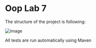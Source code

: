 # Oop Lab 7

The structure of the project is following:

![image](https://user-images.githubusercontent.com/91615650/210889282-11583cd6-7ffd-4a8b-8e03-7e02259fecd2.png)

All tests are run automatically using Maven
